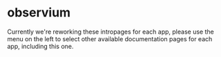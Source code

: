 # observium

Currently we're reworking these intropages for each app, please use the menu on the left to select other available documentation pages for each app, including this one.

